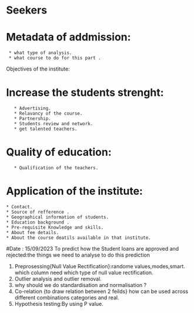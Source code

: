 # Seekers
# Metadata of addmission:
     * what type of analysis.
     * what course to do for this part .
Objectives of the institute:
 # Increase the students strenght:
       * Advertising.   
       * Relavancy of the course.
       * Partnership.
       * Students review and network.
       * get talented teachers.
  # Quality of education:
       * Qualification of the teachers.
# Application of the institute:
    * Contact.
    * Source of refference .
    * Geographical information of students.
    * Education background .
    * Pre-requisite Knowledge and skills.
    * About fee details.
    * About the course deatils available in that institute.
#Date : 15/09/2023
To predict how the Student loans are approved and rejected:the things we need to analyse to do this prediction
1. Preprosessing{Null Value Rectification}:randome values,modes,smart.
   which column  need which type of null value rectification.
2. Outlier analysis and outlier removal.
3. why should we do standardisation and normalisation ?
4. Co-relation {to draw relation between 2 feilds}
   how can be used across different combinations categories and real.
5. Hypothesis testing:By using P value.
